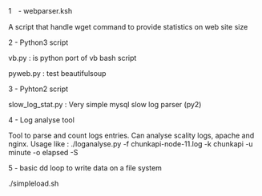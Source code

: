 1　- webparser.ksh

A script that handle wget command to provide statistics on web site size

2 - Python3  script 

vb.py : is python port of vb bash script

pyweb.py : test beautifulsoup

3 - Pyhton2 script 

slow_log_stat.py : Very simple mysql slow log parser (py2)

4 - Log analyse tool

Tool to parse and count logs entries. Can analyse scality logs, apache and nginx.
Usage like :
./loganalyse.py -f chunkapi-node-11.log -k chunkapi   -u minute  -o elapsed -S

5 - basic dd loop to write data on a file system

./simpleload.sh 
